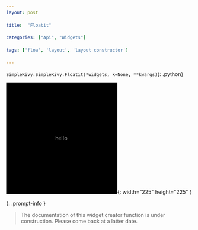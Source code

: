 ```yaml
---
layout: post

title:  "Floatit"

categories: ["Api", "Widgets"]

tags: ['floa', 'layout', 'layout constructor']

---
```

`SimpleKivy.SimpleKivy.Floatit(*widgets, k=None, **kwargs)`{: .python}


![Floatit.png](assets/img/docs/Floatit.png){: width="225" height="225" }


{: .prompt-info }

> The documentation of this widget creator function is under construction. Please come back at a latter date.
